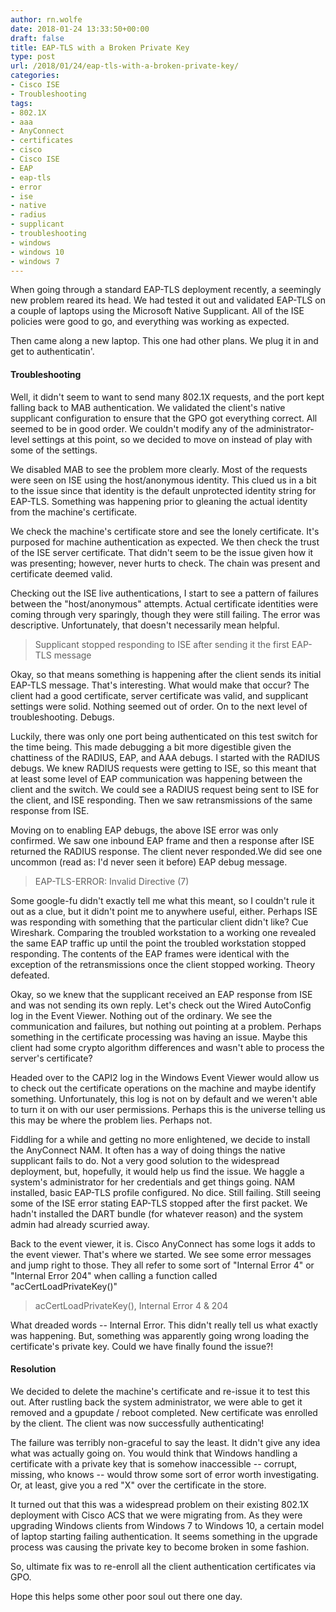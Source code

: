 ```yaml
---
author: rn.wolfe
date: 2018-01-24 13:33:50+00:00
draft: false
title: EAP-TLS with a Broken Private Key
type: post
url: /2018/01/24/eap-tls-with-a-broken-private-key/
categories:
- Cisco ISE
- Troubleshooting
tags:
- 802.1X
- aaa
- AnyConnect
- certificates
- cisco
- Cisco ISE
- EAP
- eap-tls
- error
- ise
- native
- radius
- supplicant
- troubleshooting
- windows
- windows 10
- windows 7
---
```


When going through a standard EAP-TLS deployment recently, a seemingly new problem reared its head. We had tested it out and validated EAP-TLS on a couple of laptops using the Microsoft Native Supplicant. All of the ISE policies were good to go, and everything was working as expected.

Then came along a new laptop. This one had other plans. We plug it in and get to authenticatin'.

#### Troubleshooting
Well, it didn't seem to want to send many 802.1X requests, and the port kept falling back to MAB authentication. We validated the client's native supplicant configuration to ensure that the GPO got everything correct. All seemed to be in good order. We couldn't modify any of the administrator-level settings at this point, so we decided to move on instead of play with some of the settings.

We disabled MAB to see the problem more clearly. Most of the requests were seen on ISE using the host/anonymous identity. This clued us in a bit to the issue since that identity is the default unprotected identity string for EAP-TLS. Something was happening prior to gleaning the actual identity from the machine's certificate.

We check the machine's certificate store and see the lonely certificate. It's purposed for machine authentication as expected. We then check the trust of the ISE server certificate. That didn't seem to be the issue given how it was presenting; however, never hurts to check. The chain was present and certificate deemed valid.

Checking out the ISE live authentications, I start to see a pattern of failures between the "host/anonymous" attempts. Actual certificate identities were coming through very sparingly, though they were still failing. The error was descriptive. Unfortunately, that doesn't necessarily mean helpful.

<blockquote>Supplicant stopped responding to ISE after sending it the first EAP-TLS message</blockquote>

Okay, so that means something is happening after the client sends its initial EAP-TLS message. That's interesting. What would make that occur? The client had a good certificate, server certificate was valid, and supplicant settings were solid. Nothing seemed out of order. On to the next level of troubleshooting. Debugs.

Luckily, there was only one port being authenticated on this test switch for the time being. This made debugging a bit more digestible given the chattiness of the RADIUS, EAP, and AAA debugs. I started with the RADIUS debugs. We knew RADIUS requests were getting to ISE, so this meant that at least some level of EAP communication was happening between the client and the switch. We could see a RADIUS request being sent to ISE for the client, and ISE responding. Then we saw retransmissions of the same response from ISE.

Moving on to enabling EAP debugs, the above ISE error was only confirmed. We saw one inbound EAP frame and then a response after ISE returned the RADIUS response. The client never responded.We did see one uncommon (read as: I'd never seen it before) EAP debug message.

<blockquote>EAP-TLS-ERROR: Invalid Directive (7)</blockquote>

Some google-fu didn't exactly tell me what this meant, so I couldn't rule it out as a clue, but it didn't point me to anywhere useful, either. Perhaps ISE was responding with something that the particular client didn't like? Cue Wireshark. Comparing the troubled workstation to a working one revealed the same EAP traffic up until the point the troubled workstation stopped responding. The contents of the EAP frames were identical with the exception of the retransmissions once the client stopped working. Theory defeated.

Okay, so we knew that the supplicant received an EAP response from ISE and was not sending its own reply. Let's check out the Wired AutoConfig log in the Event Viewer. Nothing out of the ordinary. We see the communication and failures, but nothing out pointing at a problem. Perhaps something in the certificate processing was having an issue. Maybe this client had some crypto algorithm differences and wasn't able to process the server's certificate?

Headed over to the CAPI2 log in the Windows Event Viewer would allow us to check out the certificate operations on the machine and maybe identify something. Unfortunately, this log is not on by default and we weren't able to turn it on with our user permissions. Perhaps this is the universe telling us this may be where the problem lies. Perhaps not.

Fiddling for a while and getting no more enlightened, we decide to install the AnyConnect NAM. It often has a way of doing things the native supplicant fails to do. Not a very good solution to the widespread deployment, but, hopefully, it would help us find the issue. We haggle a system's administrator for her credentials and get things going. NAM installed, basic EAP-TLS profile configured. No dice. Still failing. Still seeing some of the ISE error stating EAP-TLS stopped after the first packet. We hadn't installed the DART bundle (for whatever reason) and the system admin had already scurried away.

Back to the event viewer, it is. Cisco AnyConnect has some logs it adds to the event viewer. That's where we started. We see some error messages and jump right to those. They all refer to some sort of "Internal Error 4" or "Internal Error 204" when calling a function called "acCertLoadPrivateKey()"

<blockquote>acCertLoadPrivateKey(), Internal Error 4 & 204</blockquote>

What dreaded words -- Internal Error. This didn't really tell us what exactly was happening. But, something was apparently going wrong loading the certificate's private key. Could we have finally found the issue?!

#### Resolution
We decided to delete the machine's certificate and re-issue it to test this out. After rustling back the system administrator, we were able to get it removed and a gpupdate / reboot completed. New certificate was enrolled by the client. The client was now successfully authenticating!

The failure was terribly non-graceful to say the least. It didn't give any idea what was actually going on. You would think that Windows handling a certificate with a private key that is somehow inaccessible -- corrupt, missing, who knows -- would throw some sort of error worth investigating. Or, at least, give you a red "X" over the certificate in the store.

It turned out that this was a widespread problem on their existing 802.1X deployment with Cisco ACS that we were migrating from. As they were upgrading Windows clients from Windows 7 to Windows 10, a certain model of laptop starting failing authentication. It seems something in the upgrade process was causing the private key to become broken in some fashion.

So, ultimate fix was to re-enroll all the client authentication certificates via GPO.

Hope this helps some other poor soul out there one day.
